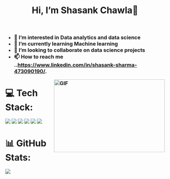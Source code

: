 <h1 align="center">  Hi, I’m Shasank Chawla👋</h1>
<br />
<h3>



- 👀 I’m interested in Data analytics and data science
- 🌱 I’m currently learning  Machine learning
- 💞️ I’m looking to collaborate on data science projects
- 📫 How to reach me ..https://www.linkedin.com/in/shasank-sharma-473090190/.


<img align="right" alt="GIF" src="https://github.com/abhisheknaiidu/abhisheknaiidu/blob/master/code.gif?raw=true" width="350" height="230" />


  # 💻 Tech Stack:
  
  <img src="https://img.icons8.com/color/64/null/python--v1.png"/>   <img src="https://img.icons8.com/stickers/70/null/sql.png"/> <img src="https://img.icons8.com/color/64/null/power-bi.png"/>     ![](https://cdn.icon-icons.com/icons2/2415/PNG/64/postgresql_plain_wordmark_logo_icon_146390.png)
   ![](https://cdn-icons-png.flaticon.com/64/3195/3195693.png)
   <img src="https://img.icons8.com/color/64/null/ms-excel.png"/>
     
# 📊 GitHub Stats:
![](https://github-readme-streak-stats.herokuapp.com/?user=Shreyaranjan16&theme=darcula&hide_border=false)<br/>
<!---
  

<img align="right" alt="GIF" src="https://github.com/abhisheknaiidu/abhisheknaiidu/blob/master/code.gif?raw=true" width="350" height="230" />

<!---
shasank55/shasank55 is a ✨ special ✨ repository because its `README.md` (this file) appears on your GitHub profile.
You can click the Preview link to take a look at your changes.
--->
